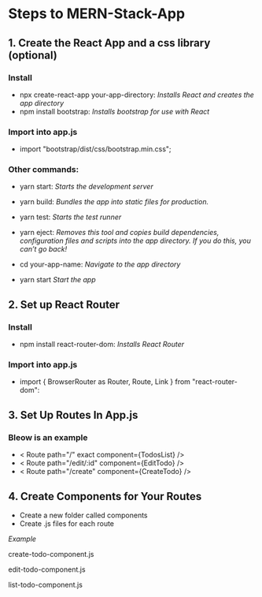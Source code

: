 # Steps to MERN-Stack-App
## 1. Create the React App and a css library (optional)
### Install
* npx create-react-app your-app-directory: *Installs React and creates the app directory*
* npm install bootstrap: *Installs bootstrap for use with React*
### Import into app.js

* import "bootstrap/dist/css/bootstrap.min.css";

### Other commands:
* yarn start: *Starts the development server*

* yarn build: *Bundles the app into static files for production.*

* yarn test: *Starts the test runner*

* yarn eject: *Removes this tool and copies build dependencies, configuration files
and scripts into the app directory. If you do this, you can’t go back!*


* cd your-app-name: *Navigate to the app directory*

* yarn start *Start the app*

## 2. Set up React Router
### Install
* npm install react-router-dom: *Installs React Router*
### Import into app.js
* import { BrowserRouter as Router, Route, Link } from "react-router-dom":

## 3. Set Up Routes In App.js
### Bleow is an example
* < Route path="/" exact component={TodosList} />
* < Route path="/edit/:id" component={EditTodo} />
* < Route path="/create" component={CreateTodo} />

## 4. Create Components for Your Routes
* Create a new folder called components
* Create .js files for each route

*Example*

create-todo-component.js

edit-todo-component.js

list-todo-component.js
